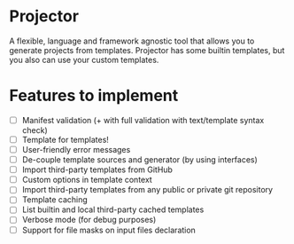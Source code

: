 # Projector

A flexible, language and framework agnostic tool that allows you to generate projects from templates. 
Projector has some builtin templates, but you also can use your custom templates.

# Features to implement

- [ ] Manifest validation (+ with full validation with text/template syntax check)
- [ ] Template for templates!
- [ ] User-friendly error messages
- [ ] De-couple template sources and generator (by using interfaces)
- [ ] Import third-party templates from GitHub
- [ ] Custom options in template context
- [ ] Import third-party templates from any public or private git repository
- [ ] Template caching
- [ ] List builtin and local third-party cached templates
- [ ] Verbose mode (for debug purposes)
- [ ] Support for file masks on input files declaration

